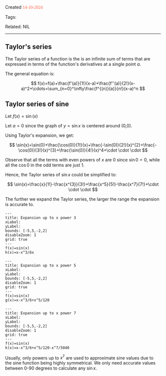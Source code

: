 
Created <font style="color:tomato; font-family:Consolas;">14-10-2024</font>

Tags: 

Related: NIL

****

## Taylor's series 

The Taylor series of a function is the is an infinite sum of terms that are expressed in terms of the function's derivatives at a single point $a$.

The general equation is:

$$
f(x)=f(a)+\frac{f'(a)}{1!}(x-a)+\frac{f''(a)}{2!}(x-a)^2+\cdots=\sum_{n=0}^\infty\frac{f^{(n)}(a)}{n!}(x-a)^n
$$


## Taylor series of sine

Let $f(x)=\sin(x)$

Let $a=0$ since the graph of $y=\sin x$ is centered around (0,0).

Using Taylor's expansion, we get:

$$
\sin(x)=\sin(0)+\frac{\cos(0)}{1!}(x)+\frac{-\sin(0)}{2!}(x)^{2}+\frac{-\cos(0)}{3!}(x)^{3}+\frac{\sin(0)}{4!}(x)^4+\cdot \cdot \cdot
$$

Observe that all the terms with even powers of $x$ are 0 since $\sin{0}=0$, while all the $\cos{0}$
in the odd terms are just 1.

Hence, the Taylor series of $\sin x$ could be simplified to:

$$
\sin(x)=\frac{x}{1!}-\frac{x^{3}}{3!}+\frac{x^5}{5!}-\frac{x^7}{7!}+\cdot \cdot \cdot
$$

The further we expand the Taylor series, the larger the range the expansion is accurate to.


```functionplot
---
title: Expansion up to x power 3
xLabel: 
yLabel: 
bounds: [-5,5,-2,2]
disableZoom: 1
grid: true
---
f(x)=sin(x)
h(x)=x-x^3/6x
```


```functionplot
---
title: Expansion up to x power 5
xLabel: 
yLabel: 
bounds: [-5,5,-2,2]
disableZoom: 1
grid: true
---
f(x)=sin(x)
g(x)=x-x^3/6+x^5/120
```


```functionplot
---
title: Expansion up to x power 7
xLabel: 
yLabel: 
bounds: [-5,5,-2,2]
disableZoom: 1
grid: true
---
f(x)=sin(x)
k(x)=x-x^3/6+x^5/120-x^7/5040
```

Usually, only powers up to $x^7$ are used to approximate sine values due to the sine function being highly symmetrical. We only need accurate values between 0-90 degrees to calculate any $\sin x$.













